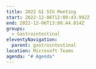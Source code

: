 ```yaml
---
title: 2022 GI SIG Meeting
start: 2022-12-06T12:00:43.992Z
end: 2022-12-06T13:00:44.014Z
groups:
  - Gastrointestinal
eleventyNavigation:
  parent: gastrointestinal
location: Microsoft Teams
agenda: "# A﻿genda"
---
```


